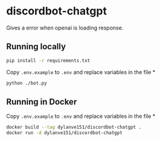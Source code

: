 # discordbot-chatgpt
Gives a error when openai is loading response.

## Running locally

```bash
pip install -r requirements.txt
```

Copy `.env.example` to `.env` and replace variables in the file
* 



```bash
python ./bot.py
```

## Running in Docker

Copy `.env.example` to `.env` and replace variables in the file
* 

```bash
docker build --tag dylanve151/discordbot-chatgpt .
docker run -d dylanve151/discordbot-chatgpt
```
